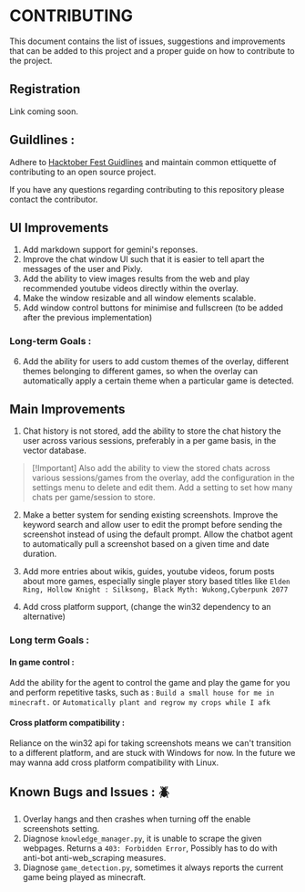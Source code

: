 # CONTRIBUTING
This document contains the list of issues, suggestions and improvements that can be added to this project and a proper guide on how to contribute to the project.

## Registration 
Link coming soon.
 <!-- mlsa kiit registration link and hacktober fest registration link. -->

## Guildlines : 
Adhere to [Hacktober Fest Guidlines](https://hacktoberfest.com/) and maintain common ettiquette of contributing to an open source project. 

If you have any questions regarding contributing to this repository please contact the contributor. 

<!-- (link to the whatsapp group) -->

## UI Improvements  
1. Add markdown support for gemini's reponses.
2. Improve the chat window UI such that it is easier to tell apart the messages of the user and Pixly.
3. Add the ability to view images results from the web and play recommended youtube videos directly within the overlay.
4. Make the window resizable and all window elements scalable.
5. Add window control buttons for minimise and fullscreen (to be added after the previous implementation)

### Long-term Goals : 
6. Add the ability for users to add custom themes of the overlay, different themes belonging to different games, so when the overlay can automatically apply a certain theme when a particular game is detected.

## Main Improvements 
1. Chat history is not stored, add the ability to store the chat history the user across various sessions, preferably in a per game basis, in the vector database.
   
>[!Important] Also add the ability to view the stored chats across various sessions/games from the overlay, add the configuration in the settings menu to delete and edit them. Add a setting to set how many chats per game/session to store.

2. Make a better system for sending existing screenshots. Improve the keyword search and allow user to edit the prompt before sending the screenshot instead of using the default prompt. Allow the chatbot agent to automatically pull a screenshot based on a given time and date duration.

3. Add more entries about wikis, guides, youtube videos, forum posts about more games, especially single  player story based titles like `Elden Ring, Hollow Knight : Silksong, Black Myth: Wukong,Cyberpunk 2077`

4. Add cross platform support, (change the win32 dependency to an alternative)

### Long term Goals :
#### In game control : 
Add the ability for the agent to control the game and play the game for you and perform repetitive tasks, such as : `Build a small house for me in minecraft.` or `Automatically plant and regrow my crops while I afk`

#### Cross platform compatibility :
Reliance on the win32 api for taking screenshots means we can't transition to a different platform, and are stuck with Windows for now.
In the future we may wanna add cross platform compatibility with Linux.

## Known Bugs and Issues : 🪲

1. Overlay hangs and then crashes when turning off the enable screenshots setting.
2. Diagnose `knowledge_manager.py`, it is unable to scrape the given webpages. Returns a `403: Forbidden Error`, Possibly has to do with anti-bot anti-web_scraping measures.
3. Diagnose `game_detection.py`, sometimes it always reports the current game being played as minecraft.

